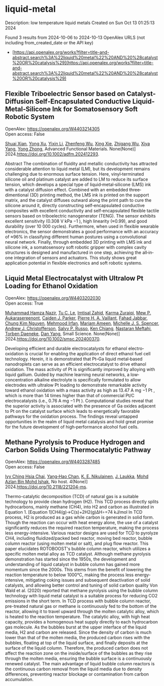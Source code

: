 # liquid-metal
Description: low temperature liquid metals
Created on Sun Oct 13 01:25:13 2024

Found 3 results from 2024-10-06 to 2024-10-13
OpenAlex URLS (not including from_created_date or the API key)
- [https://api.openalex.org/works?filter=title-and-abstract.search%3A%22liquid%20metal%22%20AND%20%28catalyst%20OR%20catalysis%29](https://api.openalex.org/works?filter=title-and-abstract.search%3A%22liquid%20metal%22%20AND%20%28catalyst%20OR%20catalysis%29)

## Flexible Triboelectric Sensor based on Catalyst‐Diffusion Self‐Encapsulated Conductive Liquid‐Metal‐Silicone Ink for Somatosensory Soft Robotic System   

OpenAlex: https://openalex.org/W4403214305    
Open access: False
    
[Shuai Xian](https://openalex.org/A5008857817), [Yong Xu](https://openalex.org/A5010277066), [Yixin Li](https://openalex.org/A5006437625), [Zhenfeng Wu](https://openalex.org/A5001397144), [Xing Xie](https://openalex.org/A5103124477), [Zhigang Wu](https://openalex.org/A5018008505), [Xiya Yang](https://openalex.org/A5089296010), [Yong Zhong](https://openalex.org/A5022694543), Advanced Functional Materials. None(None)] 2024.https://doi.org/10.1002/adfm.202412293.
    
Abstract The combination of fluidity and metallic conductivity has attracted considerable attention to liquid metal (LM), but its development remains challenging due to enormous surface tension. Here, vinyl‐terminated silicone oil and platinum catalyst are added to LM to reduce its surface tension, which develops a special type of liquid‐metal‐silicone (LMS) ink with a catalyst diffusion effect. Combined with an embedded three‐dimentional (3D) printing method, the LMS ink is printed on the support matrix, and the catalyst diffuses outward along the print path to cure the silicone around it, directly constructing self‐encapsulated conductive composites with excellent conductivity and self‐encapsulated flexible tactile sensors based on triboelectric nanogenerator (TENG). The sensor exhibits excellent sensitivity (0.308 V kPa −1 ), high linearity (≈0.99), and good durability (over 10 000 cycles). Furthermore, when used in flexible wearable electronics, the sensor demonstrates a good performance with an accuracy of ≈96% in classifying different human postures using a convolutional neural network. Finally, through embedded 3D printing with LMS ink and silicone ink, a somatosensory soft robotic gripper with complex cavity structures is designed and manufactured in one step, achieving the all‐in‐one integration of sensors and actuators. This study shows great application potential in flexible electronics and soft robotic systems.    

    

## Liquid Metal Electrocatalyst with Ultralow Pt Loading for Ethanol Oxidation   

OpenAlex: https://openalex.org/W4403202030    
Open access: True
    
[Muhammad Hamza Nazir](https://openalex.org/A5101863261), [Tu C. Le](https://openalex.org/A5004908996), [Imtisal Zahid](https://openalex.org/A5079980552), [Karma Zuraiqi](https://openalex.org/A5049005415), [Mew P. Aukarasereenont](https://openalex.org/A5092451346), [Caiden J. Parker](https://openalex.org/A5074271382), [Pierre H. A. Vaillant](https://openalex.org/A5019680286), [Fahad Jabbar](https://openalex.org/A5092152426), [Chung Kim Nguyen](https://openalex.org/A5045506863), [Mehmood Irfan](https://openalex.org/A5078174778), [Mariam Ameen](https://openalex.org/A5008589079), [Michelle J. S. Spencer](https://openalex.org/A5076418865), [Andrew J. Christofferson](https://openalex.org/A5073206123), [Salvy P. Russo](https://openalex.org/A5031877516), [Ken Chiang](https://openalex.org/A5103100569), [Nastaran Meftahi](https://openalex.org/A5050500604), [Torben Daeneke](https://openalex.org/A5091422934), [Dan Yang](https://openalex.org/A5031980737), Small Science. None(None)] 2024.https://doi.org/10.1002/smsc.202400370.
    
Developing efficient and durable electrocatalysts for ethanol electro‐oxidation is crucial for enabling the application of direct ethanol fuel cell technology. Herein, it is demonstrated that Pt–Ga liquid metal‐based nanodroplets can serve as an efficient electrocatalyst to drive ethanol oxidation. The mass activity of Pt is significantly improved by alloying with liquid gallium. Guided by machine learning neural networks, a low‐concentration alkaline electrolyte is specifically formulated to allow electrodes with ultralow Pt loading to demonstrate remarkable activity toward ethanol oxidation with a mass activity as high as 13.47 A mg −1 Pt , which is more than 14 times higher than that of commercial Pt/C electrocatalysts (i.e., 0.76 A mg −1 Pt ). Computational studies reveal that the superior activity is associated with the presence of Ga oxides adjacent to Pt on the catalyst surface which leads to energetically favorable pathways for the oxidation process. The findings reveal untapped opportunities in the realm of liquid metal catalysis and hold great promise for the future development of high‐performance alcohol fuel cells.    

    

## Methane Pyrolysis to Produce Hydrogen and Carbon Solids Using Thermocatalytic Pathway   

OpenAlex: https://openalex.org/W4403287485    
Open access: False
    
[Ivy Ching Hsia Chai](https://openalex.org/A5078559865), [Yang‐Hao Chan](https://openalex.org/A5005761415), [K. E. Nikulainen](https://openalex.org/A5107489191), [J. Laukka](https://openalex.org/A5107607101), [Mohd Azlan Bin Mohd Ishak](https://openalex.org/A5030760623), No host. 4(None)] 2024.https://doi.org/10.2118/221204-ms.
    
Thermo-catalytic decomposition (TCD) of natural gas is a suitable technology to provide clean hydrogen (H2). This TCD process directly splits hydrocarbons, mainly methane (CH4), into H2 and carbon as illustrated in Equation 1. [Equation 1]CH4(g)→C(s)+2H2(g)ΔH∘=74 kJ/mol In TCD process, H2 is produced as a gas while carbon is generated in solid form. Though the reaction can occur with heat energy alone, the use of a catalyst significantly reduces the required reaction temperature, making the process less energy-intensive. Various reactor designs are used for TCD to pyrolyze CH4, including fluidized/packed bed reactor, moving bed reactor, bubble column reactor (using molten metal or salt), and plug flow reactor. This paper elucidates ROTOBOOST's bubble column reactor, which utilizes a specific molten metal alloy as TCD catalyst. Although methane pyrolysis demonstration has started since the 1950s, the development and understanding of liquid catalyst in bubble column has gained more momentum since the 2000s. This stems from the benefit of lowering the reaction temperature to below 1000°C, making the process less energy-intensive, mitigating coking issues and subsequent deactivation of solid catalysts, and allowing better control and tuning of solid carbon quality Von Wald et al. (2020) reported that methane pyrolysis using the bubble column technology with liquid metal catalyst is a suitable process for reducing CO2 emissions in the short term. In TCD process with bubble column reactor, pre-treated natural gas or methane is continuously fed to the bottom of the reactor, allowing it to travel upward through the molten catalytic alloy, which is heated to the reaction temperature. The catalytic alloy, with high heat capacity, provides a homogenous heat supply directly to each hydrocarbon gas molecule. As the bubbles burst at the upper interface of the liquid media, H2 and carbon are released. Since the density of carbon is much lower than that of the molten media, the produced carbon rises with the bubbles, floating at top of the liquid surface, and finally deposits at the surface of the liquid column. Therefore, the produced carbon does not affect the reaction zone on the inside/surface of the bubbles as they rise through the molten media, ensuring the bubble surface is a continuously renewed catalyst. The main advantage of liquid bubble column reactors is the continuous carbon removal from the liquid media due to density differences, preventing reactor blockage or contamination from carbon accumulation.    

    
